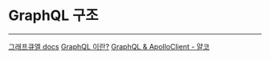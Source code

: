# GraphQL 구조

---

[그래프큐엘 docs](https://graphql.org/learn/)
[GraphQL 이란?](https://tech.kakao.com/2019/08/01/graphql-basic/#graphql%EC%9D%84-%ED%99%9C%EC%9A%A9-%ED%95%A0-%EC%88%98-%EC%9E%88%EA%B2%8C-%EB%8F%84%EC%99%80%EC%A3%BC%EB%8A%94-%EB%8B%A4%EC%96%91%ED%95%9C-%EB%9D%BC%EC%9D%B4%EB%B8%8C%EB%9F%AC%EB%A6%AC%EB%93%A4)
[GraphQL & ApolloClient - 얄코](https://www.youtube.com/watch?v=9BIXcXHsj0A&t=1833s&ab_channel=%EC%96%84%ED%8C%8D%ED%95%9C%EC%BD%94%EB%94%A9%EC%82%AC%EC%A0%84)
